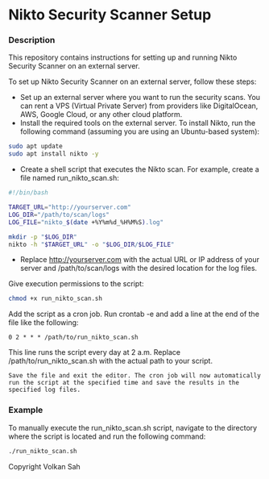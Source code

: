 # Nikto Security Scanner Setup
### Description
This repository contains instructions for setting up and running Nikto Security Scanner on an external server.

To set up Nikto Security Scanner on an external server, follow these steps:

- Set up an external server where you want to run the security scans. You can rent a VPS (Virtual Private Server) from providers like DigitalOcean, AWS, Google Cloud, or any other cloud platform.
- Install the required tools on the external server. To install Nikto, run the following command (assuming you are using an Ubuntu-based system):
```bash
sudo apt update
sudo apt install nikto -y
```
- Create a shell script that executes the Nikto scan. For example, create a file named run_nikto_scan.sh:

```bash
#!/bin/bash

TARGET_URL="http://yourserver.com"
LOG_DIR="/path/to/scan/logs"
LOG_FILE="nikto_$(date +%Y%m%d_%H%M%S).log"

mkdir -p "$LOG_DIR"
nikto -h "$TARGET_URL" -o "$LOG_DIR/$LOG_FILE"
```
- Replace http://yourserver.com with the actual URL or IP address of your server and /path/to/scan/logs with the desired location for the log files.

Give execution permissions to the script:
```bash
chmod +x run_nikto_scan.sh
```
Add the script as a cron job. Run crontab -e and add a line at the end of the file like the following:

```cron
0 2 * * * /path/to/run_nikto_scan.sh
```
This line runs the script every day at 2 a.m. Replace /path/to/run_nikto_scan.sh with the actual path to your script.

    Save the file and exit the editor. The cron job will now automatically run the script at the specified time and save the results in the specified log files.

### Example

To manually execute the run_nikto_scan.sh script, navigate to the directory where the script is located and run the following command:

```bash
./run_nikto_scan.sh
```
Copyright Volkan Sah
